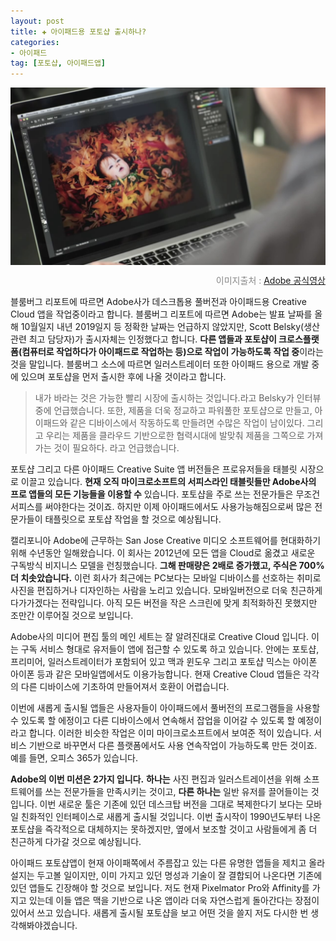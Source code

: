 ```yaml
---  
layout: post  
title: ✚ 아이패드용 포토샵 출시하나?
categories:
- 아이패드
tag: [포토샵, 아이패드앱]
---  
```

<div class="markdown-image">
<img src="/assets/article_images/2018-07-15-photoshop/1.jpg" alt="" align="middle"/><p style="text-align:right;  color:#878787"> 이미지출처 : <a href="https://www.youtube.com/user/Photoshop"> Adobe 공식영상 </a></p> </div>

블룸버그 리포트에 따르면 Adobe사가 데스크톱용 풀버전과 아이패드용 Creative Cloud 앱을 작업중이라고 합니다. 블룸버그 리포트에 따르면 Adobe는 발표 날짜를 올해 10월일지 내년 2019일지 등 정확한 날짜는 언급하지 않았지만, Scott Belsky(생산관련 최고 담당자)가 출시자체는 인정했다고 합니다. **다른 앱들과 포토샵이 크로스플랫폼(컴퓨터로 작업하다가 아이패드로 작업하는 등)으로 작업이 가능하도록 작업 중**이라는 것을 말입니다. 블룸버그 소스에 따르면 일러스트레이터 또한 아이패드 용으로 개발 중에 있으며 포토샵을 먼저 출시한 후에 나올 것이라고 합니다.

> 내가 바라는 것은 가능한 빨리 시장에 출시하는 것입니다.라고 Belsky가 인터뷰 중에 언급했습니다. 또한, 제품을 더욱 정교하고 파워풀한 포토샵으로 만들고, 아이패드와 같은 디바이스에서 작동하도록 만들려면 수많은 작업이 남이있다. 그리고 우리는 제품을 클라우드 기반으로한 협력시대에 발맞춰 제품을 그쪽으로 가져가는 것이 필요하다. 라고 언급했습니다.

포토샵 그리고 다른 아이패드 Creative Suite 앱 버전들은 프로유저들을 태블릿 시장으로 이끌고 있습니다. **현재 오직 마이크로소프트의 서피스라인 태블릿들만 Adobe사의 프로 앱들의 모든 기능들을 이용할 수** 있습니다. 포토샵을 주로 쓰는 전문가들은 무조건 서피스를 써야한다는 것이죠. 하지만 이제 아이패드에서도 사용가능해짐으로써 많은 전문가들이 태플릿으로 포토샵 작업을 할 것으로 예상됩니다.

캘리포니아 Adobe에 근무하는 San Jose Creative 미디오 소프트웨어를 현대화하기위해 수년동안 일해왔습니다. 이 회사는 2012년에 모든 앱을 Cloud로 옮겼고 새로운 구독방식 비지니스 모델을 런칭했습니다. **그해 판매량은 2배로 증가했고, 주식은 700% 더 치솟았습니다.** 이런 회사가 최근에는 PC보다는 모바일 디바이스를 선호하는 취미로 사진을 편집하거나 디자인하는 사람을 노리고 있습니다. 모바일버전으로 더욱 친근하게 다가가겠다는 전략입니다. 아직 모든 버전을 작은 스크린에 맞게 최적화하진 못했지만 조만간 이루어질 것으로 보입니다.

Adobe사의 미디어 편집 툴의 메인 세트는 잘 알려진대로 Creative Cloud 입니다. 이는 구독 서비스 형대로 유저들이 앱에 접근할 수 있도록 하고 있습니다. 안에는 포토샵, 프리미어, 일러스트레이터가 포함되어 있고 맥과 윈도우 그리고 포토샵 믹스는 아이폰 아이폰 등과 같은 모바일앱에서도 이용가능합니다. 현재 Creative Cloud 앱들은 각각의 다른 디바이스에 기초하여 만들어져서 호환이 어렵습니다.

이번에 새롭게 출시될 앱들은 사용자들이 아이패드에서 풀버전의 프로그램들을 사용할 수 있도록 할 에정이고 다른 디바이스에서 연속해서 잡업을 이어갈 수 있도록 할 예정이라고 합니다. 이러한 비슷한 작업은 이미 마이크로소프트에서 보여준 적이 있습니다. 서비스 기반으로 바꾸면서 다른 플랫폼에서도 사용 연속작업이 가능하도록 만든 것이죠. 예를 들면, 오피스 365가 있습니다.

**Adobe의 이번 미션은 2가지 입니다.** **하나는** 사진 편집과 일러스트레이션을 위해 소프트웨어를 쓰는 전문가들을 만족시키는 것이고, **다른 하나는** 일반 유저를 끌어들이는 것입니다. 이번 새로운 툴은 기존에 있던 데스크탑 버전을 그대로 복제한다기 보다는 모바일 친화적인 인터페이스로 새롭게 출시될 것입니다. 이번 출시작이 1990년도부터 나온 포토샵을 즉각적으로 대체하지는 못하겠지만, 옆에서 보조할 것이고 사람들에게 좀 더 친근하게 다가갈 것으로 예상됩니다.

아이패드 포토샵앱이 현재 아이패쪽에서 주름잡고 있는 다른 유명한 앱들을 제치고 올라설지는 두고볼 일이지만, 이미 가지고 있던 명성과 기술이 잘 결합되어 나온다면 기존에 있던 앱들도 긴장해야 할 것으로 보입니다. 저도 현재 Pixelmator Pro와 Affinity를 가지고 있는데 이들 앱은 맥을 기반으로 나온 앱이라 더욱 자연스럽게 돌아간다는 장점이 있어서 쓰고 있습니다. 새롭게 출시될 포토샵을 보고 어떤 것을 쓸지 저도 다시한 번 생각해봐야겠습니다.
